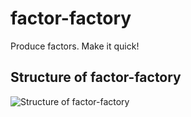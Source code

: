 # factor-factory
Produce factors. Make it quick!

## Structure of factor-factory
![Structure of factor-factory](https://github.com/Hilbert1984/factor-factory/blob/master/figure/structure_of_factor_factory.jpg)
